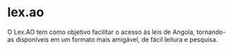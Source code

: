 # lex.ao
O Lex.AO tem como objetivo facilitar o acesso às leis de Angola, tornando-as disponíveis em um formato mais amigável, de fácil leitura e pesquisa.
